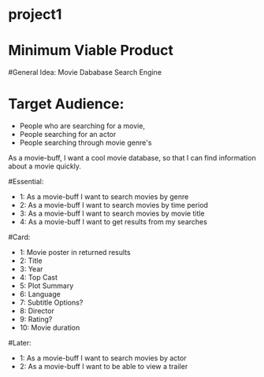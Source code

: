 # project1
# Minimum Viable Product

#General Idea: Movie Dababase Search Engine

# Target Audience:
* People who are searching for a movie, 
* People searching for an actor
* People searching through movie genre's

As a movie-buff, I want a cool movie database, so that I can
find information about a movie quickly.

#Essential:
* 1: As a movie-buff I want to search movies by genre
* 2: As a movie-buff I want to search movies by time period
* 3: As a movie-buff I want to search movies by movie title
* 4: As a movie-buff I want to get results from my searches

#Card:
* 1: Movie poster in returned results
* 2: Title
* 3: Year
* 4: Top Cast
* 5: Plot Summary
* 6: Language
* 7: Subtitle Options?
* 8: Director
* 9: Rating?
* 10: Movie duration


#Later: 
* 1: As a movie-buff I want to search movies by actor
* 2: As a movie-buff I want to be able to view a trailer 


